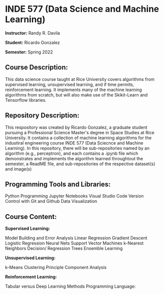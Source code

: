 # INDE 577 (Data Science and Machine Learning)
**Instructor:** Randy R. Davila

**Student:** Ricardo Gonzalez

**Semester:** Spring 2022

## **Course Description:**

This data science course taught at Rice University covers algorithms from supervised learning, unsupervised learning, and if time permits, reinforcement learning. It implements many of the machine learning algorithms from scratch, but will also make use of the Skikit-Learn and Tensorflow libraries. 

## **Repository Description:**

This respository was created by Ricardo Gonzalez, a graduate student pursuing a Professional Science Master's degree in Space Studies at Rice University. It contains a collection of machine learning algorithms for the industiral engineering course INDE 577 (Data Sciecnce and Machine Learning). In this repository, there will be sub-repositories named by an algorithm (e.g., perceptron), and each contains a .ipynb file which demonstrates and implements the algorithm learned throughtout the semester, a ReadME file, and sub-repositories of the respective dataset(s) and image(s)


## **Programming Tools and Libraries:**

Python Programming
Jupyter Notebooks
Visual Studio Code
Version Control with Git and Github
Data Visualization


## **Course Content:**

**Supervised Learning:**

Model Building and Error Analysis
Linear Regression
Gradient Descent
Logistic Regression
Neural Nets
Support Vector Machines
k-Nearest Neighbors
Decision/ Regression Trees
Ensemble Learning


**Unsupervised Learning:**

k-Means Clustering
Principle Component Analysis


**Reinforcement Learning:**

Tabular versus Deep Learning Methods
Programming Language:
